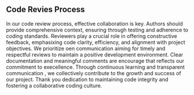## Code Revies Process

  In our code review process, effective collaboration is key. Authors should provide comprehensive context, ensuring through testing and adherence to coding standards. Reviewers play a crucial role in offering constructive feedback, emphasixing code clarity, efficiency,
  and alignment with project objectives. We prioritize oen communication aiming for timely and respectful reviews to maintain a positive development environment. Clear documentation and meaningful comments are encourage that reflects our commitment to execellence. Through continuous learning and transparent communication
  , we collectively contribute to the growth and success of our project. Thank you dedication to maintaining code integrity and fostering a collaborative coding culture.
